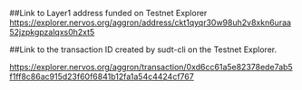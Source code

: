 ##Link to Layer1 address funded on Testnet Explorer
https://explorer.nervos.org/aggron/address/ckt1qyqr30w98uh2v8xkn6uraa52jzpkgpzalqxs0h2xt5

##Link to the transaction ID created by sudt-cli on the Testnet Explorer.

https://explorer.nervos.org/aggron/transaction/0xd6cc61a5e82378ede7ab5f1ff8c86ac915d23f60f6841b12fa1a54c4424cf767